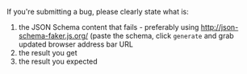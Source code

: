 If you're submitting a bug, please clearly state what is:

1. the JSON Schema content that fails - preferably using http://json-schema-faker.js.org/ (paste the schema, click `generate` and grab updated browser address bar URL
2. the result you get
3. the result you expected
